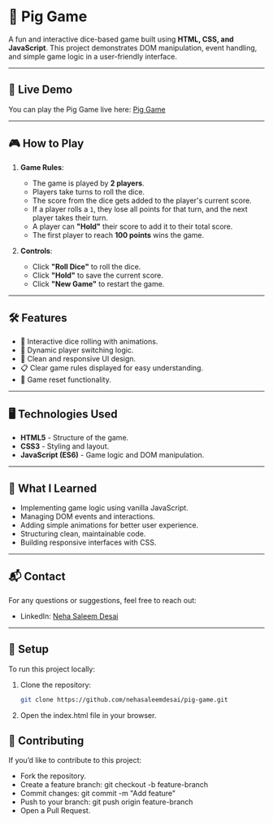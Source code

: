 # 🎲 Pig Game

A fun and interactive dice-based game built using **HTML, CSS, and JavaScript**. This project demonstrates DOM manipulation, event handling, and simple game logic in a user-friendly interface.

---

## 🚀 Live Demo

You can play the Pig Game live here: [Pig Game](https://nehasaleemdesai.github.io/pig-game/)

---

## 🎮 How to Play

1. **Game Rules**:

   - The game is played by **2 players**.
   - Players take turns to roll the dice.
   - The score from the dice gets added to the player's current score.
   - If a player rolls a `1`, they lose all points for that turn, and the next player takes their turn.
   - A player can **"Hold"** their score to add it to their total score.
   - The first player to reach **100 points** wins the game.

2. **Controls**:
   - Click **"Roll Dice"** to roll the dice.
   - Click **"Hold"** to save the current score.
   - Click **"New Game"** to restart the game.

---

## 🛠️ Features

- 🎲 Interactive dice rolling with animations.
- 🔄 Dynamic player switching logic.
- 📱 Clean and responsive UI design.
- 📋 Clear game rules displayed for easy understanding.
- 🔄 Game reset functionality.

---

## 🖥️ Technologies Used

- **HTML5** - Structure of the game.
- **CSS3** - Styling and layout.
- **JavaScript (ES6)** - Game logic and DOM manipulation.

---

## 🌟 What I Learned

- Implementing game logic using vanilla JavaScript.
- Managing DOM events and interactions.
- Adding simple animations for better user experience.
- Structuring clean, maintainable code.
- Building responsive interfaces with CSS.

---

## 📬 Contact

For any questions or suggestions, feel free to reach out:

- LinkedIn: [Neha Saleem Desai](https://www.linkedin.com/in/nehasaleemdesai/)

---

## 🧰 Setup

To run this project locally:

1. Clone the repository:

   ```bash
   git clone https://github.com/nehasaleemdesai/pig-game.git

   ```

2. Open the index.html file in your browser.

## 🤝 Contributing

If you’d like to contribute to this project:

- Fork the repository.
- Create a feature branch: git checkout -b feature-branch
- Commit changes: git commit -m "Add feature"
- Push to your branch: git push origin feature-branch
- Open a Pull Request.
